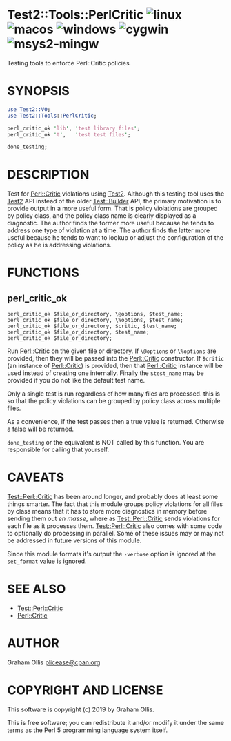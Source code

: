 # Test2::Tools::PerlCritic ![linux](https://github.com/plicease/Test2-Tools-PerlCritic/workflows/linux/badge.svg) ![macos](https://github.com/plicease/Test2-Tools-PerlCritic/workflows/macos/badge.svg) ![windows](https://github.com/plicease/Test2-Tools-PerlCritic/workflows/windows/badge.svg) ![cygwin](https://github.com/plicease/Test2-Tools-PerlCritic/workflows/cygwin/badge.svg) ![msys2-mingw](https://github.com/plicease/Test2-Tools-PerlCritic/workflows/msys2-mingw/badge.svg)

Testing tools to enforce Perl::Critic policies

# SYNOPSIS

```perl
use Test2::V0;
use Test2::Tools::PerlCritic;

perl_critic_ok 'lib', 'test library files';
perl_critic_ok 't',   'test test files';

done_testing;
```

# DESCRIPTION

Test for [Perl::Critic](https://metacpan.org/pod/Perl::Critic) violations using [Test2](https://metacpan.org/pod/Test2).  Although this testing tool
uses the [Test2](https://metacpan.org/pod/Test2) API instead of the older [Test::Builder](https://metacpan.org/pod/Test::Builder) API, the primary
motivation is to provide output in a more useful form.  That is policy violations
are grouped by policy class, and the policy class name is clearly displayed as
a diagnostic.  The author finds the former more useful because he tends to address
one type of violation at a time.  The author finds the latter more useful because
he tends to want to lookup or adjust the configuration of the policy as he is
addressing violations.

# FUNCTIONS

## perl\_critic\_ok

```
perl_critic_ok $file_or_directory, \@options, $test_name;
perl_critic_ok $file_or_directory, \%options, $test_name;
perl_critic_ok $file_or_directory, $critic, $test_name;
perl_critic_ok $file_or_directory, $test_name;
perl_critic_ok $file_or_directory;
```

Run [Perl::Critic](https://metacpan.org/pod/Perl::Critic) on the given file or directory.  If `\@options` or
`\%options` are provided, then they will be passed into the
[Perl::Critic](https://metacpan.org/pod/Perl::Critic) constructor.  If `$critic` (an instance of [Perl::Critic](https://metacpan.org/pod/Perl::Critic))
is provided, then that [Perl::Critic](https://metacpan.org/pod/Perl::Critic) instance will be used instead
of creating one internally.  Finally the `$test_name` may be provided
if you do not like the default test name.

Only a single test is run regardless of how many files are processed.
this is so that the policy violations can be grouped by policy class
across multiple files.

As a convenience, if the test passes then a true value is returned.
Otherwise a false will be returned.

`done_testing` or the equivalent is NOT called by this function.
You are responsible for calling that yourself.

# CAVEATS

[Test::Perl::Critic](https://metacpan.org/pod/Test::Perl::Critic) has been around longer, and probably does at least some things smarter.
The fact that this module groups policy violations for all files by class means that it has
to store more diagnostics in memory before sending them out _en masse_, where as
[Test::Perl::Critic](https://metacpan.org/pod/Test::Perl::Critic) sends violations for each file as it processes them.  [Test::Perl::Critic](https://metacpan.org/pod/Test::Perl::Critic)
also comes with some code to optionally do processing in parallel.  Some of these issues may
or may not be addressed in future versions of this module.

Since this module formats it's output the `-verbose` option is ignored at the `set_format`
value is ignored.

# SEE ALSO

- [Test::Perl::Critic](https://metacpan.org/pod/Test::Perl::Critic)
- [Perl::Critic](https://metacpan.org/pod/Perl::Critic)

# AUTHOR

Graham Ollis <plicease@cpan.org>

# COPYRIGHT AND LICENSE

This software is copyright (c) 2019 by Graham Ollis.

This is free software; you can redistribute it and/or modify it under
the same terms as the Perl 5 programming language system itself.
